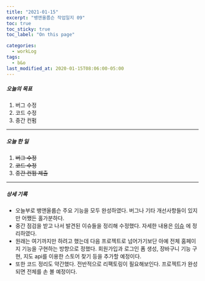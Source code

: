 ```yaml
---
title: "2021-01-15"
excerpt: "뱅앤올룹슨 작업일지 09"
toc: true
toc_sticky: true
toc_label: "On this page"

categories:
  - workLog
tags:
  - b&o
last_modified_at: 2020-01-15T08:06:00-05:00
---
```


##### 오늘의 목표

1. 버그 수정
2. 코드 수정
3. 중간 컨펌

---

##### 오늘 한 일

1. ~~버그 수정~~ <br>
2. ~~코드 수정~~
3. ~~중간 컨펌 제출~~

---

##### 상세 기록

- 오늘부로 뱅앤올룹슨 주요 기능을 모두 완성하였다. 버그나 기타 개선사항들이 있지만 어쨌든 홀가분하다.
- 중간 점검을 받고 나서 발견된 이슈들을 정리해 수정했다. 자세한 내용은 [이슈](https://github.com/yooneunheo/portfolio_b-o/issues) 에 정리하였다.
- 원래는 여기까지만 하려고 했는데 다음 프로젝트로 넘어가기보단 아예 전체 홈페이지 기능을 구현하는 방향으로 정했다. 회원가입과 로그인 폼 생성, 장바구니 기능 구현, 지도 api를 이용한 스토어 찾기 등을 추가할 예정이다.
- 또한 코드 정리도 약간했다. 전반적으로 리팩토링이 필요해보인다. 프로젝트가 완성되면 전체를 손 볼 예정이다.

<br />
